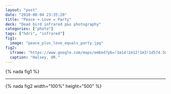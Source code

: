 ```yaml
---
layout: "post"
date: "2010-08-04 23:35:20"
title: "Peace + Love = Party"
deck: "Dead bird infrared p&s photography"
categories: ["photo"]
tags: ["hdri", "infrared"]
fig1:
  image: "peace_plus_love_equals_party.jpg"
fig2:
  iframe: "https://www.google.com/maps/embed?pb=!1m14!1m12!1m3!1d574.5054314807604!2d-123.10849363381485!3d44.38485887168348!2m3!1f0!2f0!3f0!3m2!1i1024!2i768!4f13.1!5e1!3m2!1sen!2sus!4v1392792002467"
  caption: "Halsey, OR."
---
```


{% nada fig1 %}

---

{% nada fig2 width="100%" height="500" %}
